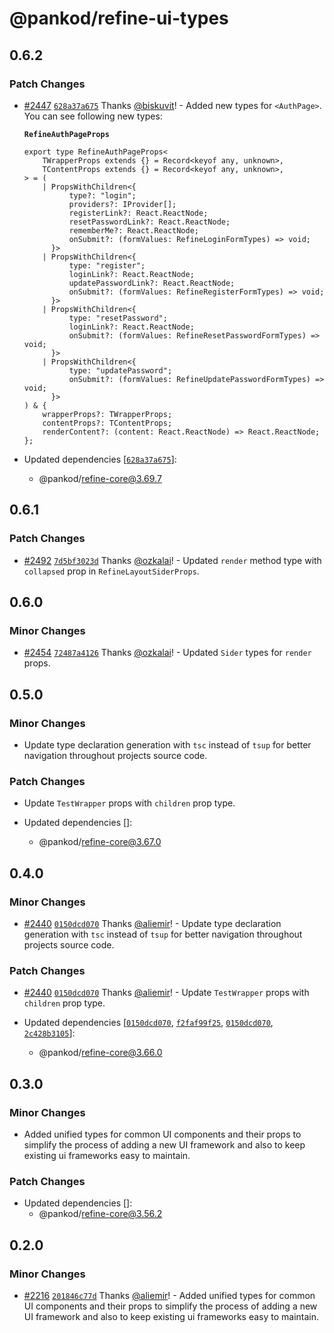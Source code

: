 # @pankod/refine-ui-types

## 0.6.2

### Patch Changes

-   [#2447](https://github.com/pankod/refine/pull/2447) [`628a37a675`](https://github.com/pankod/refine/commit/628a37a6753a778cbec5c29b698981e0157caa42) Thanks [@biskuvit](https://github.com/biskuvit)! - Added new types for `<AuthPage>`. You can see following new types:

    **`RefineAuthPageProps`**

    ```tsx
    export type RefineAuthPageProps<
        TWrapperProps extends {} = Record<keyof any, unknown>,
        TContentProps extends {} = Record<keyof any, unknown>,
    > = (
        | PropsWithChildren<{
              type?: "login";
              providers?: IProvider[];
              registerLink?: React.ReactNode;
              resetPasswordLink?: React.ReactNode;
              rememberMe?: React.ReactNode;
              onSubmit?: (formValues: RefineLoginFormTypes) => void;
          }>
        | PropsWithChildren<{
              type: "register";
              loginLink?: React.ReactNode;
              updatePasswordLink?: React.ReactNode;
              onSubmit?: (formValues: RefineRegisterFormTypes) => void;
          }>
        | PropsWithChildren<{
              type: "resetPassword";
              loginLink?: React.ReactNode;
              onSubmit?: (formValues: RefineResetPasswordFormTypes) => void;
          }>
        | PropsWithChildren<{
              type: "updatePassword";
              onSubmit?: (formValues: RefineUpdatePasswordFormTypes) => void;
          }>
    ) & {
        wrapperProps?: TWrapperProps;
        contentProps?: TContentProps;
        renderContent?: (content: React.ReactNode) => React.ReactNode;
    };
    ```

-   Updated dependencies [[`628a37a675`](https://github.com/pankod/refine/commit/628a37a6753a778cbec5c29b698981e0157caa42)]:
    -   @pankod/refine-core@3.69.7

## 0.6.1

### Patch Changes

-   [#2492](https://github.com/pankod/refine/pull/2492) [`7d5bf3023d`](https://github.com/pankod/refine/commit/7d5bf3023d00617890ffa7f9d22b1116af15e0b9) Thanks [@ozkalai](https://github.com/ozkalai)! - Updated `render` method type with `collapsed` prop in `RefineLayoutSiderProps`.

## 0.6.0

### Minor Changes

-   [#2454](https://github.com/pankod/refine/pull/2454) [`72487a4126`](https://github.com/pankod/refine/commit/72487a4126fb7d827dccd3bcbdee9a83aa1f56af) Thanks [@ozkalai](https://github.com/ozkalai)! - Updated `Sider` types for `render` props.

## 0.5.0

### Minor Changes

-   Update type declaration generation with `tsc` instead of `tsup` for better navigation throughout projects source code.

### Patch Changes

-   Update `TestWrapper` props with `children` prop type.

-   Updated dependencies []:
    -   @pankod/refine-core@3.67.0

## 0.4.0

### Minor Changes

-   [#2440](https://github.com/pankod/refine/pull/2440) [`0150dcd070`](https://github.com/pankod/refine/commit/0150dcd0700253f1c4908e7e5f2e178bb122e9af) Thanks [@aliemir](https://github.com/aliemir)! - Update type declaration generation with `tsc` instead of `tsup` for better navigation throughout projects source code.

### Patch Changes

-   [#2440](https://github.com/pankod/refine/pull/2440) [`0150dcd070`](https://github.com/pankod/refine/commit/0150dcd0700253f1c4908e7e5f2e178bb122e9af) Thanks [@aliemir](https://github.com/aliemir)! - Update `TestWrapper` props with `children` prop type.

-   Updated dependencies [[`0150dcd070`](https://github.com/pankod/refine/commit/0150dcd0700253f1c4908e7e5f2e178bb122e9af), [`f2faf99f25`](https://github.com/pankod/refine/commit/f2faf99f25542f73215ee89c74b241311177b327), [`0150dcd070`](https://github.com/pankod/refine/commit/0150dcd0700253f1c4908e7e5f2e178bb122e9af), [`2c428b3105`](https://github.com/pankod/refine/commit/2c428b31057e3e7c8901fc3da2773bc810235491)]:
    -   @pankod/refine-core@3.66.0

## 0.3.0

### Minor Changes

-   Added unified types for common UI components and their props to simplify the process of adding a new UI framework and also to keep existing ui frameworks easy to maintain.

### Patch Changes

-   Updated dependencies []:
    -   @pankod/refine-core@3.56.2

## 0.2.0

### Minor Changes

-   [#2216](https://github.com/pankod/refine/pull/2216) [`201846c77d`](https://github.com/pankod/refine/commit/201846c77dba07a61f0c0335716b60641430c22a) Thanks [@aliemir](https://github.com/aliemir)! - Added unified types for common UI components and their props to simplify the process of adding a new UI framework and also to keep existing ui frameworks easy to maintain.

